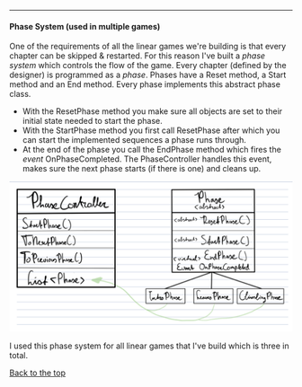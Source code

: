----

#### <a name="fees"></a>Phase System (used in multiple games)
One of the requirements of all the linear games we're building is that every chapter can be skipped & restarted. For this reason I've built a _phase system_ which controls the flow of the game. 
Every chapter (defined by the designer) is programmed as a _phase_. Phases have a Reset method, a Start method and an End method. Every phase implements this abstract phase class. 
* With the ResetPhase method you make sure all objects are set to their initial state needed to start the phase.
* With the StartPhase method you first call ResetPhase after which you can start the implemented sequences a phase runs through.
* At the end of the phase you call the EndPhase method which fires the _event_ OnPhaseCompleted. The PhaseController handles this event, makes sure the next phase starts (if there is one) and cleans up.

![](/images/projects/floor-games/system_phase.png)

I used this phase system for all linear games that I've build which is three in total.

[Back to the top](#top)